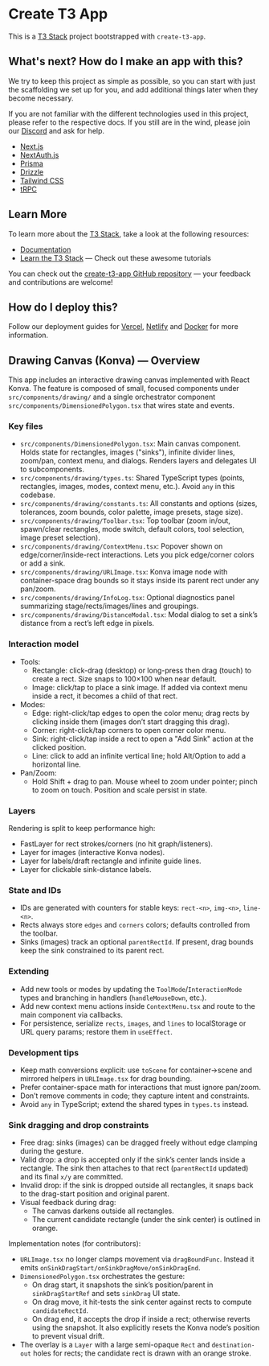 # Create T3 App

This is a [T3 Stack](https://create.t3.gg/) project bootstrapped with `create-t3-app`.

## What's next? How do I make an app with this?

We try to keep this project as simple as possible, so you can start with just the scaffolding we set up for you, and add additional things later when they become necessary.

If you are not familiar with the different technologies used in this project, please refer to the respective docs. If you still are in the wind, please join our [Discord](https://t3.gg/discord) and ask for help.

- [Next.js](https://nextjs.org)
- [NextAuth.js](https://next-auth.js.org)
- [Prisma](https://prisma.io)
- [Drizzle](https://orm.drizzle.team)
- [Tailwind CSS](https://tailwindcss.com)
- [tRPC](https://trpc.io)

## Learn More

To learn more about the [T3 Stack](https://create.t3.gg/), take a look at the following resources:

- [Documentation](https://create.t3.gg/)
- [Learn the T3 Stack](https://create.t3.gg/en/faq#what-learning-resources-are-currently-available) — Check out these awesome tutorials

You can check out the [create-t3-app GitHub repository](https://github.com/t3-oss/create-t3-app) — your feedback and contributions are welcome!

## How do I deploy this?

Follow our deployment guides for [Vercel](https://create.t3.gg/en/deployment/vercel), [Netlify](https://create.t3.gg/en/deployment/netlify) and [Docker](https://create.t3.gg/en/deployment/docker) for more information.

## Drawing Canvas (Konva) — Overview

This app includes an interactive drawing canvas implemented with React Konva. The feature is composed of small, focused components under `src/components/drawing/` and a single orchestrator component `src/components/DimensionedPolygon.tsx` that wires state and events.

### Key files

- `src/components/DimensionedPolygon.tsx`: Main canvas component. Holds state for rectangles, images ("sinks"), infinite divider lines, zoom/pan, context menu, and dialogs. Renders layers and delegates UI to subcomponents.
- `src/components/drawing/types.ts`: Shared TypeScript types (points, rectangles, images, modes, context menu, etc.). Avoid `any` in this codebase.
- `src/components/drawing/constants.ts`: All constants and options (sizes, tolerances, zoom bounds, color palette, image presets, stage size).
- `src/components/drawing/Toolbar.tsx`: Top toolbar (zoom in/out, spawn/clear rectangles, mode switch, default colors, tool selection, image preset selection).
- `src/components/drawing/ContextMenu.tsx`: Popover shown on edge/corner/inside-rect interactions. Lets you pick edge/corner colors or add a sink.
- `src/components/drawing/URLImage.tsx`: Konva image node with container-space drag bounds so it stays inside its parent rect under any pan/zoom.
- `src/components/drawing/InfoLog.tsx`: Optional diagnostics panel summarizing stage/rects/images/lines and groupings.
- `src/components/drawing/DistanceModal.tsx`: Modal dialog to set a sink’s distance from a rect’s left edge in pixels.

### Interaction model

- Tools:
  - Rectangle: click-drag (desktop) or long-press then drag (touch) to create a rect. Size snaps to 100×100 when near default.
  - Image: click/tap to place a sink image. If added via context menu inside a rect, it becomes a child of that rect.
- Modes:
  - Edge: right-click/tap edges to open the color menu; drag rects by clicking inside them (images don’t start dragging this drag).
  - Corner: right-click/tap corners to open corner color menu.
  - Sink: right-click/tap inside a rect to open a "Add Sink" action at the clicked position.
  - Line: click to add an infinite vertical line; hold Alt/Option to add a horizontal line.
- Pan/Zoom:
  - Hold Shift + drag to pan. Mouse wheel to zoom under pointer; pinch to zoom on touch. Position and scale persist in state.

### Layers

Rendering is split to keep performance high:
- FastLayer for rect strokes/corners (no hit graph/listeners).
- Layer for images (interactive Konva nodes).
- Layer for labels/draft rectangle and infinite guide lines.
- Layer for clickable sink-distance labels.

### State and IDs

- IDs are generated with counters for stable keys: `rect-<n>`, `img-<n>`, `line-<n>`.
- Rects always store `edges` and `corners` colors; defaults controlled from the toolbar.
- Sinks (images) track an optional `parentRectId`. If present, drag bounds keep the sink constrained to its parent rect.

### Extending

- Add new tools or modes by updating the `ToolMode`/`InteractionMode` types and branching in handlers (`handleMouseDown`, etc.).
- Add new context menu actions inside `ContextMenu.tsx` and route to the main component via callbacks.
- For persistence, serialize `rects`, `images`, and `lines` to localStorage or URL query params; restore them in `useEffect`.

### Development tips

- Keep math conversions explicit: use `toScene` for container→scene and mirrored helpers in `URLImage.tsx` for drag bounding.
- Prefer container-space math for interactions that must ignore pan/zoom.
- Don’t remove comments in code; they capture intent and constraints.
- Avoid `any` in TypeScript; extend the shared types in `types.ts` instead.

### Sink dragging and drop constraints

- Free drag: sinks (images) can be dragged freely without edge clamping during the gesture.
- Valid drop: a drop is accepted only if the sink’s center lands inside a rectangle. The sink then attaches to that rect (`parentRectId` updated) and its final `x/y` are committed.
- Invalid drop: if the sink is dropped outside all rectangles, it snaps back to the drag-start position and original parent.
- Visual feedback during drag:
  - The canvas darkens outside all rectangles.
  - The current candidate rectangle (under the sink center) is outlined in orange.

Implementation notes (for contributors):
- `URLImage.tsx` no longer clamps movement via `dragBoundFunc`. Instead it emits `onSinkDragStart/onSinkDragMove/onSinkDragEnd`.
- `DimensionedPolygon.tsx` orchestrates the gesture:
  - On drag start, it snapshots the sink’s position/parent in `sinkDragStartRef` and sets `sinkDrag` UI state.
  - On drag move, it hit-tests the sink center against rects to compute `candidateRectId`.
  - On drag end, it accepts the drop if inside a rect; otherwise reverts using the snapshot. It also explicitly resets the Konva node’s position to prevent visual drift.
- The overlay is a `Layer` with a large semi-opaque `Rect` and `destination-out` holes for rects; the candidate rect is drawn with an orange stroke.
